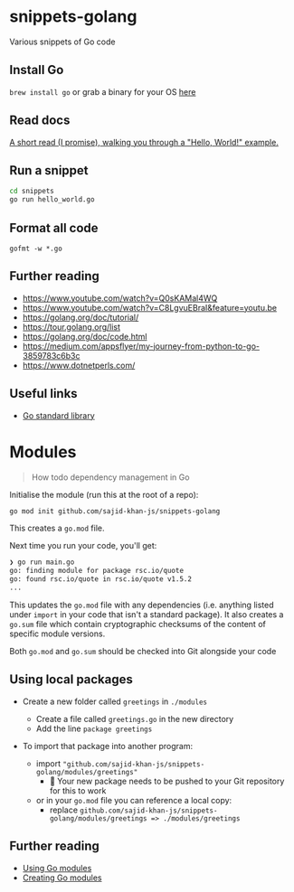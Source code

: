 # snippets-golang

Various snippets of Go code

## Install Go

`brew install go` or grab a binary for your OS [here](https://golang.org/dl/)

## Read docs

[A short read (I promise), walking you through a "Hello, World!" example.](https://golang.org/doc/tutorial/getting-started)

## Run a snippet

```sh
cd snippets
go run hello_world.go
```

## Format all code

`gofmt -w *.go`

## Further reading

- <https://www.youtube.com/watch?v=Q0sKAMal4WQ>
- <https://www.youtube.com/watch?v=C8LgvuEBraI&feature=youtu.be>
- <https://golang.org/doc/tutorial/>
- <https://tour.golang.org/list>
- <https://golang.org/doc/code.html>
- <https://medium.com/appsflyer/my-journey-from-python-to-go-3859783c6b3c>
- <https://www.dotnetperls.com/>

## Useful links

- [Go standard library](https://golang.org/pkg/)

# Modules

> How todo dependency management in Go

Initialise the module (run this at the root of a repo):

```sh
go mod init github.com/sajid-khan-js/snippets-golang
```

This creates a `go.mod` file.

Next time you run your code, you'll get:

```sh
❯ go run main.go  
go: finding module for package rsc.io/quote
go: found rsc.io/quote in rsc.io/quote v1.5.2
...
```

This updates the `go.mod` file with any dependencies (i.e. anything listed under
`import` in your code that isn't a standard package). It also creates a `go.sum`
file which contain cryptographic checksums of the content of specific module
versions.

Both `go.mod` and `go.sum` should be checked into Git alongside your code

## Using local packages

- Create a new folder called `greetings` in `./modules`
  - Create a file called `greetings.go` in the new directory
  - Add the line `package greetings`

- To import that package into another program:
  - import `"github.com/sajid-khan-js/snippets-golang/modules/greetings"`
    - :memo: Your new package needs to be pushed to your Git repository for this to work
  - or in your `go.mod` file you can reference a local copy:
    - replace `github.com/sajid-khan-js/snippets-golang/modules/greetings => ./modules/greetings`

## Further reading

- [Using Go modules](https://blog.golang.org/using-go-modules)
- [Creating Go modules](https://golang.org/doc/tutorial/create-module)

